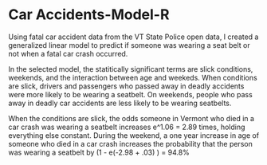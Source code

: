 # Car Accidents-Model-R
Using fatal car accident data from the VT State Police open data, I created a generalized linear model
to predict if someone was wearing a seat belt or not when a fatal car crash occurred.

In the selected model, the statitically significant terms are slick conditions, weekends, and the interaction 
between age and weekeds. When conditions are slick, drivers and passengers who passed away in deadly accidents were more likely to be wearing
a seatbelt. On weekends, people who pass away in deadly car accidents are less likely to be wearing seatbelts.

When the conditions are slick, the odds someone in Vermont who died in a car crash was wearing a seatbelt increases e^1.06 = 2.89 times, 
holding everything else constant. During the weekend, a one year increase in age of someone who died in a car crash increases the probability 
that the person was wearing a seatbelt by (1 - e(-2.98 + .03) ) = 94.8%
